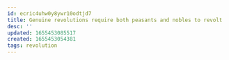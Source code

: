 ```yaml
---
id: ecric4uhw0y8ywr10odtjd7
title: Genuine revolutions require both peasants and nobles to revolt
desc: ''
updated: 1655453085517
created: 1655453054381
tags: revolution
---
```


